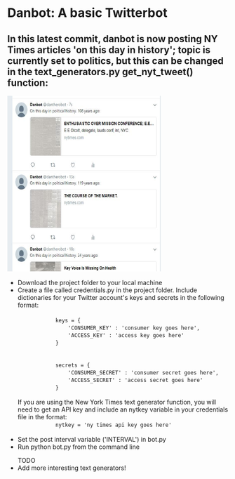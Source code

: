<h1>Danbot: A basic Twitterbot</h1>
<h2>In this latest commit, danbot is now posting NY Times articles 'on this day in history'; topic is currently set to politics, but this can be changed in the text_generators.py get_nyt_tweet() function:
	<br>
</h2>
<p>
	<img src= "screenshot2.JPG" width="350" height="400" />
</p>
<ul>
	<li>
		Download the project folder to your local machine
	</li>
	<li>
		Create a file called credentials.py in the project folder. Include dictionaries for your Twitter account's keys and secrets in the following format: <br>
		<code>
			keys = {
				'CONSUMER_KEY' : 'consumer key goes here',
				'ACCESS_KEY' : 'access key goes here'
			}
		</code>
		<br>
		<code>
			secrets = {
				'CONSUMER_SECRET' : 'consumer secret goes here',
				'ACCESS_SECRET' : 'access secret goes here'
			}
		</code>
		<br>
		If you are using the New York Times text generator function, you will need to get an API key and include an nytkey variable in your credentials file in the format:
		<code>
			nytkey = 'ny times api key goes here'
		</code>
	</li>
	<li>
		Set the post interval variable ('INTERVAL') in bot.py
	</li>
	<li>
		Run python bot.py from the command line
	</li>
</ul>

<ul>
	TODO
	<li>Add more interesting text generators!</li>
</ul>
